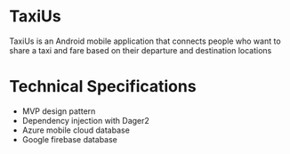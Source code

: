 # TaxiUs
TaxiUs is an Android mobile application that connects people who want to share a taxi and fare based on their departure and destination locations

# Technical Specifications
- MVP design pattern
- Dependency injection with Dager2
- Azure mobile cloud database
- Google firebase database
